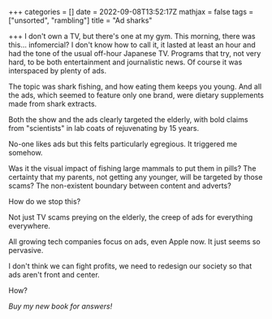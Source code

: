 +++
categories = []
date = 2022-09-08T13:52:17Z
mathjax = false
tags = ["unsorted", "rambling"]
title = "Ad sharks"

+++
I don't own a TV, but there's one at my gym. This morning, there was this... infomercial? I don't know how to call it, it lasted at least an hour and had the tone of the usual off-hour Japanese TV. Programs that try, not very hard, to be both entertainment and journalistic news. Of course it was interspaced by plenty of ads.

The topic was shark fishing, and how eating them keeps you young. And all the ads, which seemed to feature only one brand, were dietary supplements made from shark extracts.

Both the show and the ads clearly targeted the elderly, with bold claims from "scientists" in lab coats of rejuvenating by 15 years.

No-one likes ads but this felts particularly egregious. It triggered me somehow.

Was it the visual impact of fishing large mammals to put them in pills? The certainty that my parents, not getting any younger, will be targeted by those scams? The non-existent boundary between content and adverts?

How do we stop this?

Not just TV scams preying on the elderly, the creep of ads for everything everywhere.

All growing tech companies focus on ads, even Apple now. It just seems so pervasive.

I don't think we can fight profits, we need to redesign our society so that ads aren't front and center.

How?

_Buy my new book for answers!_